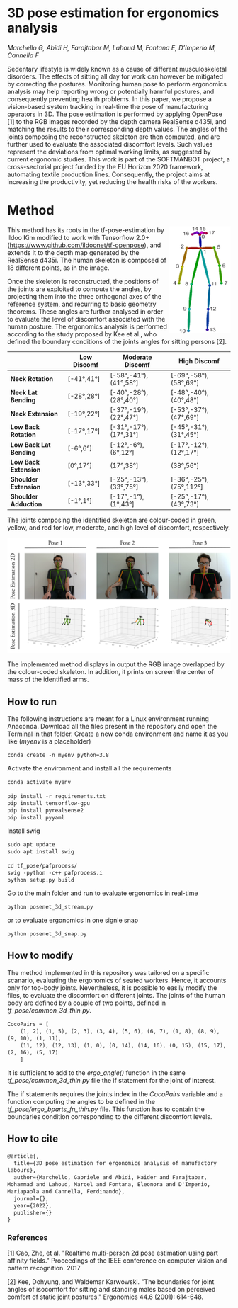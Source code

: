 # 3D pose estimation for ergonomics analysis

_Marchello G, Abidi H, Farajtabar M, Lahoud M, Fontana E, D’Imperio M, Cannella F_

Sedentary lifestyle is widely known as a cause of different musculoskeletal disorders. The effects of sitting all day for work can however be mitigated by correcting the postures. Monitoring human pose to perform ergonomics analysis may help reporting wrong or potentially harmful postures, and consequently preventing health problems. In this paper, we propose a vision-based system tracking in real-time the pose of manufacturing operators in 3D. The pose estimation is performed by applying OpenPose [1] to the RGB images recorded by the depth camera RealSense d435i, and matching the results to their corresponding depth values. The angles of the joints composing the reconstructed skeleton are then computed, and are further used to evaluate the associated discomfort levels. Such values represent the deviations from optimal working limits, as suggested by current ergonomic studies. This work is part of the SOFTMANBOT project, a cross-sectorial project funded by the EU Horizon 2020 framework, automating textile production lines. Consequently, the project aims at increasing the productivity, yet reducing the health risks of the workers.

# Method

<img align="right" src="https://github.com/GabrieleMarchello/3D-pose-estimation-for-ergonomics-analysis/blob/main/openpose_skeleton.png" width="140">

This method has its roots in the tf-pose-estimation by Ildoo Kim modified to work with Tensorflow 2.0+ (https://www.github.com/ildoonet/tf-openpose), and extends it to the depth map generated by the RealSense d435i. The human skeleton is composed of 18 different points, as in the image. 

Once the skeleton is reconstructed, the positions of the joints are exploited to compute the angles, by projecting them into the three orthogonal axes of the reference system, and recurring to basic geometry theorems. These angles are further analysed in order to evaluate the level of discomfort associated with the human posture. The ergonomics analysis is performed according to the study proposed by Kee et al., who defined the boundary conditions of the joints angles for sitting persons [2].

|                      	| Low Discomf 	| Moderate Discomf         	| High Discomf            	|
|----------------------	|-------------	|--------------------------	|-------------------------	|
| **Neck Rotation**    	| [-41°,41°]  	| [-58°,-41°), (41°,58°]   	| [-69°,-58°), (58°,69°]  	|
| **Neck Lat Bending** 	| [-28°,28°]  	| [-40°,-28°), (28°,40°]   	| [-48°,-40°), (40°,48°]  	|
| **Neck Extension**   	| [-19°,22°]  	| [-37°,-19°), (22°,47°] 	| [-53°,-37°), (47°,69°] 	|
| **Low Back Rotation**    	| [-17°,17°]  	| [-31°,-17°), (17°,31°]   	| [-45°,-31°), (31°,45°]  	|
| **Low Back Lat Bending** 	| [-6°,6°]  	| [-12°,-6°), (6°,12°]   	| [-17°,-12°), (12°,17°]  	|
| **Low Back Extension**   	| [0°,17°]  	| (17°,38°] 	| (38°,56°] 	|
| **Shoulder Extension** 	| [-13°,33°]  	| [-25°,-13°), (33°,75°]   	| [-36°,-25°), (75°,112°]  	|
| **Shoulder Adduction**   	| [-1°,1°]  	| [-17°,-1°), (1°,43°] 	| [-25°,-17°), (43°,73°] 	|

The joints composing the identified skeleton are colour-coded in green, yellow, and red for low, moderate, and high level of discomfort, respectively. 

![](ergo_analysis.png)

The implemented method displays in output the RGB image overlapped by the colour-coded skeleton. In addition, it prints on screen the center of mass of the identified arms.


## How to run

The following instructions are meant for a Linux environment running Anaconda.
Download all the files present in the repository and open the Terminal in that folder.
Create a new conda environment and name it as you like (*myenv* is a placeholder)

```
conda create -n myenv python=3.8
```

Activate the environment and install all the requirements

```
conda activate myenv 

pip install -r requirements.txt
pip install tensorflow-gpu
pip install pyrealsense2
pip install pyyaml
```

Install swig

```
sudo apt update 
sudo apt install swig

cd tf_pose/pafprocess/
swig -python -c++ pafprocess.i 
python setup.py build
```

Go to the main folder and run to evaluate ergonomics in real-time

```
python posenet_3d_stream.py    
```

or to evaluate ergonomics in one signle snap

```
python posenet_3d_snap.py       
```

## How to modify

The method implemented in this repository was tailored on a specific scanario, evaluating the ergonomics of seated workers. Hence, it accounts only for top-body joints. Nevertheless, it is possible to easily modify the files, to evaluate the discomfort on different joints. The joints of the human body are defined by a couple of two points, defined in *tf_pose/common_3d_thin.py*.

```
CocoPairs = [
    (1, 2), (1, 5), (2, 3), (3, 4), (5, 6), (6, 7), (1, 8), (8, 9), (9, 10), (1, 11),
    (11, 12), (12, 13), (1, 0), (0, 14), (14, 16), (0, 15), (15, 17), (2, 16), (5, 17)
    ]
```
It is sufficient to add to the *ergo_angle()* function in the same *tf_pose/common_3d_thin.py* file the if statement for the joint of interest.

The if statements requires the joints index in the *CocoPairs* variable and a function computing the angles to be defined in the *tf_pose/ergo_bparts_fn_thin.py* file.
This function has to contain the boundaries condition corresponding to the different discomfort levels.


## How to cite

```
@article{,
  title={3D pose estimation for ergonomics analysis of manufactory labours},
  author={Marchello, Gabriele and Abidi, Haider and Farajtabar, Mohammad and Lahoud, Marcel and Fontana, Eleonora and D'Imperio, Mariapaola and Cannella, Ferdinando},
  journal={},
  year={2022},
  publisher={}
}
```

### References 

[1] Cao, Zhe, et al. "Realtime multi-person 2d pose estimation using part affinity fields." Proceedings of the IEEE conference on computer vision and pattern recognition. 2017

[2] Kee, Dohyung, and Waldemar Karwowski. "The boundaries for joint angles of isocomfort for sitting and standing males based on perceived comfort of static joint postures." Ergonomics 44.6 (2001): 614-648.
